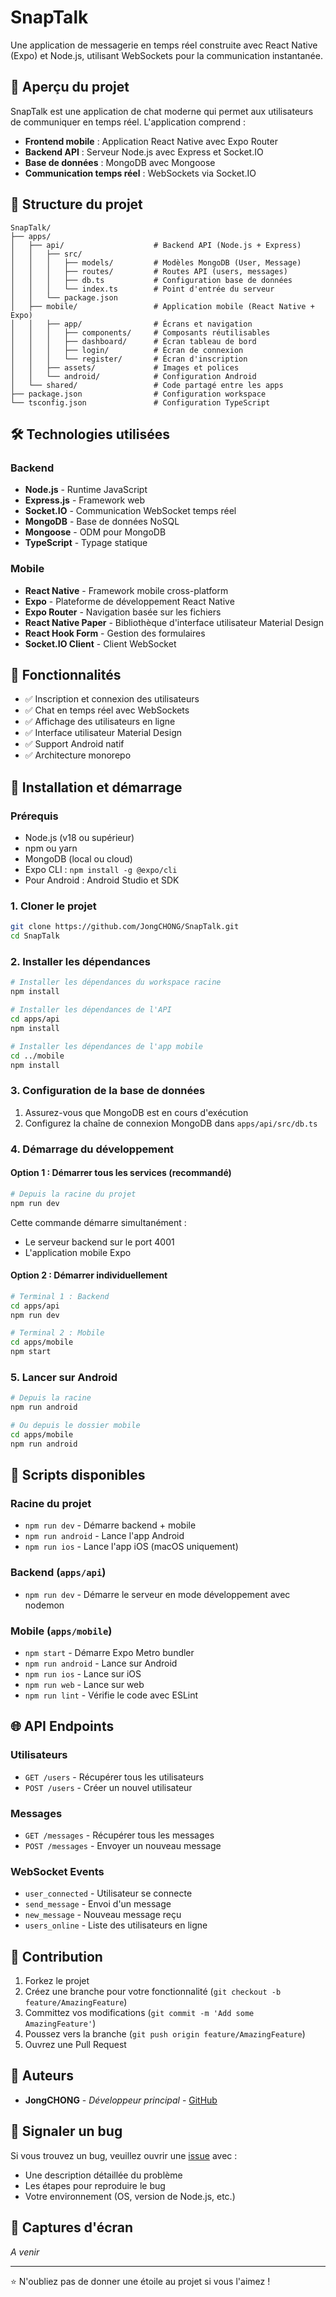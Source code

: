 # SnapTalk

Une application de messagerie en temps réel construite avec React Native (Expo) et Node.js, utilisant WebSockets pour la communication instantanée.

## 🚀 Aperçu du projet

SnapTalk est une application de chat moderne qui permet aux utilisateurs de communiquer en temps réel. L'application comprend :

- **Frontend mobile** : Application React Native avec Expo Router
- **Backend API** : Serveur Node.js avec Express et Socket.IO
- **Base de données** : MongoDB avec Mongoose
- **Communication temps réel** : WebSockets via Socket.IO

## 📁 Structure du projet

```
SnapTalk/
├── apps/
│   ├── api/                    # Backend API (Node.js + Express)
│   │   ├── src/
│   │   │   ├── models/         # Modèles MongoDB (User, Message)
│   │   │   ├── routes/         # Routes API (users, messages)
│   │   │   ├── db.ts           # Configuration base de données
│   │   │   └── index.ts        # Point d'entrée du serveur
│   │   └── package.json
│   ├── mobile/                 # Application mobile (React Native + Expo)
│   │   ├── app/                # Écrans et navigation
│   │   │   ├── components/     # Composants réutilisables
│   │   │   ├── dashboard/      # Écran tableau de bord
│   │   │   ├── login/          # Écran de connexion
│   │   │   └── register/       # Écran d'inscription
│   │   ├── assets/             # Images et polices
│   │   └── android/            # Configuration Android
│   └── shared/                 # Code partagé entre les apps
├── package.json                # Configuration workspace
└── tsconfig.json               # Configuration TypeScript
```

## 🛠️ Technologies utilisées

### Backend
- **Node.js** - Runtime JavaScript
- **Express.js** - Framework web
- **Socket.IO** - Communication WebSocket temps réel
- **MongoDB** - Base de données NoSQL
- **Mongoose** - ODM pour MongoDB
- **TypeScript** - Typage statique

### Mobile
- **React Native** - Framework mobile cross-platform
- **Expo** - Plateforme de développement React Native
- **Expo Router** - Navigation basée sur les fichiers
- **React Native Paper** - Bibliothèque d'interface utilisateur Material Design
- **React Hook Form** - Gestion des formulaires
- **Socket.IO Client** - Client WebSocket

## 📱 Fonctionnalités

- ✅ Inscription et connexion des utilisateurs
- ✅ Chat en temps réel avec WebSockets
- ✅ Affichage des utilisateurs en ligne
- ✅ Interface utilisateur Material Design
- ✅ Support Android natif
- ✅ Architecture monorepo

## 🚀 Installation et démarrage

### Prérequis

- Node.js (v18 ou supérieur)
- npm ou yarn
- MongoDB (local ou cloud)
- Expo CLI : `npm install -g @expo/cli`
- Pour Android : Android Studio et SDK

### 1. Cloner le projet

```bash
git clone https://github.com/JongCHONG/SnapTalk.git
cd SnapTalk
```

### 2. Installer les dépendances

```bash
# Installer les dépendances du workspace racine
npm install

# Installer les dépendances de l'API
cd apps/api
npm install

# Installer les dépendances de l'app mobile
cd ../mobile
npm install
```

### 3. Configuration de la base de données

1. Assurez-vous que MongoDB est en cours d'exécution
2. Configurez la chaîne de connexion MongoDB dans `apps/api/src/db.ts`

### 4. Démarrage du développement

#### Option 1 : Démarrer tous les services (recommandé)

```bash
# Depuis la racine du projet
npm run dev
```

Cette commande démarre simultanément :
- Le serveur backend sur le port 4001
- L'application mobile Expo

#### Option 2 : Démarrer individuellement

```bash
# Terminal 1 : Backend
cd apps/api
npm run dev

# Terminal 2 : Mobile
cd apps/mobile
npm start
```

### 5. Lancer sur Android

```bash
# Depuis la racine
npm run android

# Ou depuis le dossier mobile
cd apps/mobile
npm run android
```

## 🔧 Scripts disponibles

### Racine du projet
- `npm run dev` - Démarre backend + mobile
- `npm run android` - Lance l'app Android
- `npm run ios` - Lance l'app iOS (macOS uniquement)

### Backend (`apps/api`)
- `npm run dev` - Démarre le serveur en mode développement avec nodemon

### Mobile (`apps/mobile`)
- `npm start` - Démarre Expo Metro bundler
- `npm run android` - Lance sur Android
- `npm run ios` - Lance sur iOS
- `npm run web` - Lance sur web
- `npm run lint` - Vérifie le code avec ESLint

## 🌐 API Endpoints

### Utilisateurs
- `GET /users` - Récupérer tous les utilisateurs
- `POST /users` - Créer un nouvel utilisateur

### Messages
- `GET /messages` - Récupérer tous les messages
- `POST /messages` - Envoyer un nouveau message

### WebSocket Events
- `user_connected` - Utilisateur se connecte
- `send_message` - Envoi d'un message
- `new_message` - Nouveau message reçu
- `users_online` - Liste des utilisateurs en ligne

## 🤝 Contribution

1. Forkez le projet
2. Créez une branche pour votre fonctionnalité (`git checkout -b feature/AmazingFeature`)
3. Committez vos modifications (`git commit -m 'Add some AmazingFeature'`)
4. Poussez vers la branche (`git push origin feature/AmazingFeature`)
5. Ouvrez une Pull Request

## 👥 Auteurs

- **JongCHONG** - *Développeur principal* - [GitHub](https://github.com/JongCHONG)

## 🐛 Signaler un bug

Si vous trouvez un bug, veuillez ouvrir une [issue](https://github.com/JongCHONG/SnapTalk/issues) avec :
- Une description détaillée du problème
- Les étapes pour reproduire le bug
- Votre environnement (OS, version de Node.js, etc.)

## 📱 Captures d'écran

*A venir*

---

⭐ N'oubliez pas de donner une étoile au projet si vous l'aimez !